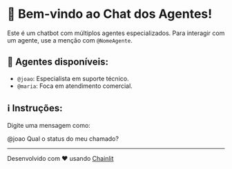 # 🤖 Bem-vindo ao Chat dos Agentes!

Este é um chatbot com múltiplos agentes especializados. Para interagir com um agente, use a menção com `@NomeAgente`.

## 🧠 Agentes disponíveis:

- `@joao`: Especialista em suporte técnico.
- `@maria`: Foca em atendimento comercial.

## ℹ️ Instruções:

Digite uma mensagem como:

@joao Qual o status do meu chamado?

---

Desenvolvido com ❤️ usando [Chainlit](https://www.chainlit.io/)
